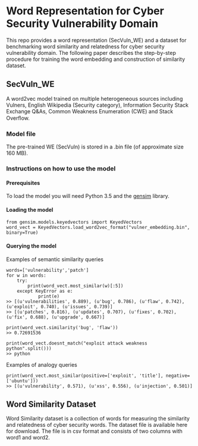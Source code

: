 # Word Representation for Cyber Security Vulnerability Domain
This repo provides a word representation (SecVuln_WE) and a dataset for benchmarking word similarity and relatedness for cyber security vulnerability domain. The following paper describes the step-by-step procedure for training the word embedding and construction of similarity dataset. 

## SecVuln_WE
A word2vec model trained on multiple heterogeneous sources including Vulners, English Wikipedia (Security category), Information Security Stack Exchange Q&As, Common Weakness Enumeration (CWE) and Stack Overﬂow.
### Model file
The pre-trained WE (SecVuln) is stored in a .bin file (of approximate size 160 MB).

### Instructions on how to use the model
#### Prerequisites
To load the model you will need Python 3.5 and the [gensim](https://radimrehurek.com/gensim/) library.

#### Loading the model
```
from gensim.models.keyedvectors import KeyedVectors
word_vect = KeyedVectors.load_word2vec_format("vulner_embedding.bin", binary=True)
```
#### Querying the model

Examples of semantic similarity queries
```
words=['vulnerability','patch']
for w in words:
    try:
        print(word_vect.most_similar(w)[:5])
    except KeyError as e:
            print(e)
>> [(u'vulnerabilities', 0.889), (u'bug', 0.786), (u'flaw', 0.742), (u'exploit', 0.740), (u'issues', 0.739)]
>> [(u'patches', 0.816), (u'updates', 0.707), (u'fixes', 0.702), (u'fix', 0.688), (u'upgrade', 0.667)]
```
```
print(word_vect.similarity('bug', 'flaw'))
>> 0.72691536
```
```
print(word_vect.doesnt_match("exploit attack weakness python".split()))
>> python
```
Examples of analogy queries

```
print(word_vect.most_similar(positive=['exploit', 'title'], negative=['ubuntu']))
>> [(u'vulnerability', 0.571), (u'xss', 0.556), (u'injection', 0.501)]
```

## Word Similarity Dataset
Word Similarity dataset is a collection of words for measuring the similarity and relatedness of cyber security words.
The dataset file is available here for download. The file is in csv format and consists of two columns with word1 and word2.

